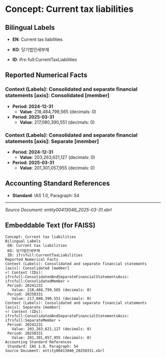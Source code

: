 # Concept: Current tax liabilities

## Bilingual Labels
- **EN**: Current tax liabilities
- **KO**: 당기법인세부채

- **ID**: ifrs-full:CurrentTaxLiabilities

## Reported Numerical Facts

### **Context (Labels): Consolidated and separate financial statements [axis]: Consolidated [member]**
<!-- Context (IDs): ifrs-full:ConsolidatedAndSeparateFinancialStatementsAxis: ifrs-full:ConsolidatedMember -->
- **Period: 2024-12-31**
  - **Value**: 218,484,799,565 (decimals: 0)
- **Period: 2025-03-31**
  - **Value**: 217,080,390,551 (decimals: 0)

### **Context (Labels): Consolidated and separate financial statements [axis]: Separate [member]**
<!-- Context (IDs): ifrs-full:ConsolidatedAndSeparateFinancialStatementsAxis: ifrs-full:SeparateMember -->
- **Period: 2024-12-31**
  - **Value**: 203,263,621,127 (decimals: 0)
- **Period: 2025-03-31**
  - **Value**: 201,301,057,955 (decimals: 0)

## Accounting Standard References
- **Standard**: IAS 1.0, Paragraph: 54

---
*Source Document: entity00413046_2025-03-31.xbrl*
## Embeddable Text (for FAISS)
```text
Concept: Current tax liabilities
Bilingual Labels
 EN: Current tax liabilities
 KO: 당기법인세부채
 ID: ifrsfull:CurrentTaxLiabilities
Reported Numerical Facts
Context (Labels): Consolidated and separate financial statements [axis]: Consolidated [member]
<! Context (IDs): ifrsfull:ConsolidatedAndSeparateFinancialStatementsAxis: ifrsfull:ConsolidatedMember >
 Period: 20241231
   Value: 218,484,799,565 (decimals: 0)
 Period: 20250331
   Value: 217,080,390,551 (decimals: 0)
Context (Labels): Consolidated and separate financial statements [axis]: Separate [member]
<! Context (IDs): ifrsfull:ConsolidatedAndSeparateFinancialStatementsAxis: ifrsfull:SeparateMember >
 Period: 20241231
   Value: 203,263,621,127 (decimals: 0)
 Period: 20250331
   Value: 201,301,057,955 (decimals: 0)
Accounting Standard References
 Standard: IAS 1.0, Paragraph: 54
Source Document: entity00413046_20250331.xbrl
```